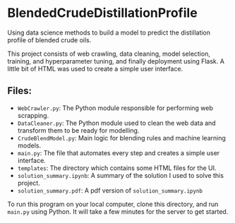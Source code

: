 # BlendedCrudeDistillationProfile
Using data science methods to build a model to predict the distillation profile of blended crude oils. 

This project consists of web crawling, data cleaning, model selection, training, and hyperparameter tuning, and finally deployment using Flask. A little bit of HTML was used to create a simple user interface. 

## Files: 
* `WebCrawler.py`: The Python module responsible for performing web scrapping. 
* `DataCleaner.py`: The Python module used to clean the web data and transform them to be ready for modelling.
* `CrudeBlendModel.py`: Main logic for blending rules and machine learning models. 
* `main.py`: The file that automates every step and creates a simple user interface. 
* `templates`: The directory which contains some HTML files for the UI. 
* `solution_summary.ipynb`: A summary of the solution I used to solve this project.
* `solution_summary.pdf`: A pdf version of `solution_summary.ipynb`

To run this program on your local computer, clone this directory, and run `main.py` using Python. It will take a few minutes for the server to get started. 
